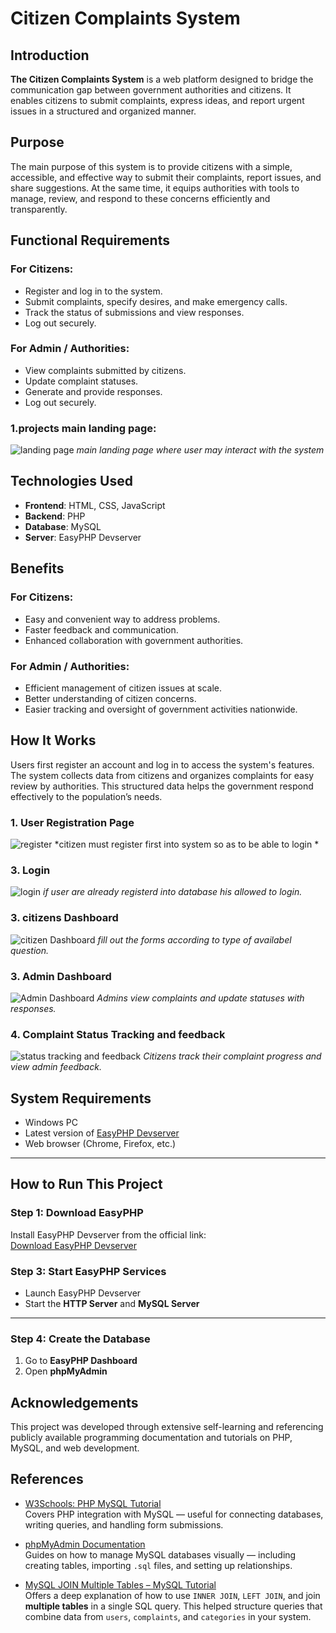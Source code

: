 # Citizen Complaints System

##  Introduction

**The Citizen Complaints System** is a web platform designed to bridge the communication gap between government authorities and citizens. It enables citizens to submit complaints, express ideas, and report urgent issues in a structured and organized manner.

## Purpose

The main purpose of this system is to provide citizens with a simple, accessible, and effective way to submit their complaints, report issues, and share suggestions. At the same time, it equips authorities with tools to manage, review, and respond to these concerns efficiently and transparently.



## Functional Requirements

### For Citizens:
- Register and log in to the system.
- Submit complaints, specify desires, and make emergency calls.
- Track the status of submissions and view responses.
- Log out securely.

### For Admin / Authorities:
- View complaints submitted by citizens.
- Update complaint statuses.
- Generate and provide responses.
- Log out securely.

### 1.projects main landing page:
![landing page](image/main.png)
*main landing page where user may interact with the system*

## Technologies Used
- **Frontend**: HTML, CSS, JavaScript
- **Backend**: PHP
- **Database**: MySQL
- **Server**: EasyPHP Devserver

## Benefits

### For Citizens:
- Easy and convenient way to address problems.
- Faster feedback and communication.
- Enhanced collaboration with government authorities.

### For Admin / Authorities:
- Efficient management of citizen issues at scale.
- Better understanding of citizen concerns.
- Easier tracking and oversight of government activities nationwide.

## How It Works
Users first register an account and log in to access the system's features. The system collects data from citizens and organizes complaints for easy review by authorities. This structured data helps the government respond effectively to the population’s needs.

### 1. User Registration Page
![register](image/register.png)
*citizen must register first into system so as to be able to login
*
### 3. Login
![login](image/login.png)
*if user are already registerd into database his allowed to login.*
### 3. citizens Dashboard
![citizen Dashboard](image/complaint_form.png)
*fill out the forms according to type of availabel question.*


### 3. Admin Dashboard
![Admin Dashboard](image/admin.png)
*Admins view complaints and update statuses with responses.*

### 4. Complaint Status Tracking and feedback 
![status tracking and feedback](image/feedback.png)
*Citizens track their complaint progress and view admin feedback.*
## System Requirements

- Windows PC
- Latest version of [EasyPHP Devserver](https://www.easyphp.org/save-easyphp-devserver-latest.php)
- Web browser (Chrome, Firefox, etc.)

---

## How to Run This Project

### Step 1: Download EasyPHP

Install EasyPHP Devserver from the official link:  
[Download EasyPHP Devserver](https://www.easyphp.org/save-easyphp-devserver-latest.php)
### Step 3: Start EasyPHP Services

- Launch EasyPHP Devserver
- Start the **HTTP Server** and **MySQL Server**

---

### Step 4: Create the Database

1. Go to **EasyPHP Dashboard**
2. Open **phpMyAdmin**

## Acknowledgements
This project was developed through extensive self-learning and referencing publicly available programming documentation and tutorials on PHP, MySQL, and web development.
## References

- [W3Schools: PHP MySQL Tutorial](https://www.w3schools.com/php/php_mysql_intro.asp)  
  Covers PHP integration with MySQL — useful for connecting databases, writing queries, and handling form submissions.

- [phpMyAdmin Documentation](https://docs.phpmyadmin.net/)  
  Guides on how to manage MySQL databases visually — including creating tables, importing `.sql` files, and setting up relationships.

- [MySQL JOIN Multiple Tables – MySQL Tutorial](https://www.mysqltutorial.org/mysql-join/)  
  Offers a deep explanation of how to use `INNER JOIN`, `LEFT JOIN`, and join **multiple tables** in a single SQL query. This helped structure queries that combine data from `users`, `complaints`, and `categories` in your system.

